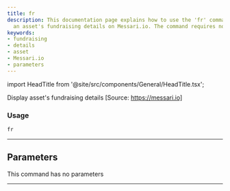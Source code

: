 ```yaml
---
title: fr
description: This documentation page explains how to use the 'fr' command to display
  an asset's fundraising details on Messari.io. The command requires no parameters.
keywords:
- fundraising
- details
- asset
- Messari.io
- parameters
---
```


import HeadTitle from '@site/src/components/General/HeadTitle.tsx';

<HeadTitle title="crypto/dd/fr - Reference | OpenBB Terminal Docs" />

Display asset's fundraising details [Source: https://messari.io]

### Usage

```python
fr
```

---

## Parameters

This command has no parameters


---
